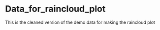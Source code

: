 # Data_for_raincloud_plot
This is the cleaned version of the demo data for making the raincloud plot
